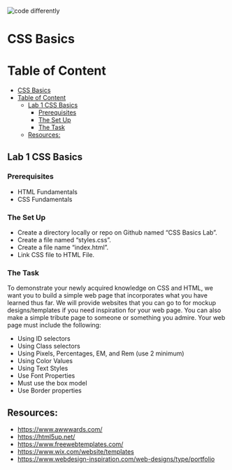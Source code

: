 ![code differently](https://user-images.githubusercontent.com/54545904/91590200-f82ec600-e928-11ea-9433-eea450388abf.png)

# CSS Basics

# Table of Content
- [CSS Basics](#css-basics)
- [Table of Content](#table-of-content)
  - [Lab 1 CSS Basics](#lab-1-css-basics)
    - [Prerequisites](#prerequisites)
    - [The Set Up](#the-set-up)
    - [The Task](#the-task)
  - [Resources:](#resources)
 

##  Lab 1 CSS Basics

### Prerequisites
* HTML Fundamentals
* CSS Fundamentals

### The Set Up
* Create a directory locally or repo on Github named “CSS Basics Lab”.
* Create a file named “styles.css”.
* Create a file name “index.html”.
* Link CSS file to HTML File.


### The Task
To demonstrate your newly acquired knowledge on CSS and HTML, we want you to build a simple web page that incorporates what you have learned thus far. We will provide websites that you can go to for mockup designs/templates if you need inspiration for your web page. You can also make a simple tribute page to someone or something you admire.
Your web page must include the following:

* Using ID selectors
* Using Class selectors
* Using Pixels, Percentages, EM, and Rem (use 2 minimum)
* Using Color Values
* Using Text Styles
* Use Font Properties
* Must use the box model
* Use Border properties 

## Resources:
* https://www.awwwards.com/
* https://html5up.net/
* https://www.freewebtemplates.com/
* https://www.wix.com/website/templates
* https://www.webdesign-inspiration.com/web-designs/type/portfolio





